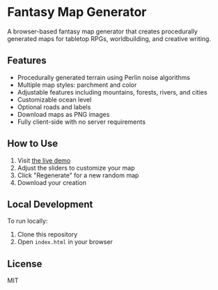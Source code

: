 # Fantasy Map Generator

A browser-based fantasy map generator that creates procedurally generated maps for tabletop RPGs, worldbuilding, and creative writing.

## Features

- Procedurally generated terrain using Perlin noise algorithms
- Multiple map styles: parchment and color
- Adjustable features including mountains, forests, rivers, and cities
- Customizable ocean level
- Optional roads and labels
- Download maps as PNG images
- Fully client-side with no server requirements

## How to Use

1. Visit [the live demo](https://guidofraga.github.io/fantasy-map-generator/)
2. Adjust the sliders to customize your map
3. Click "Regenerate" for a new random map
4. Download your creation

## Local Development

To run locally:
1. Clone this repository
2. Open `index.html` in your browser

## License

MIT 